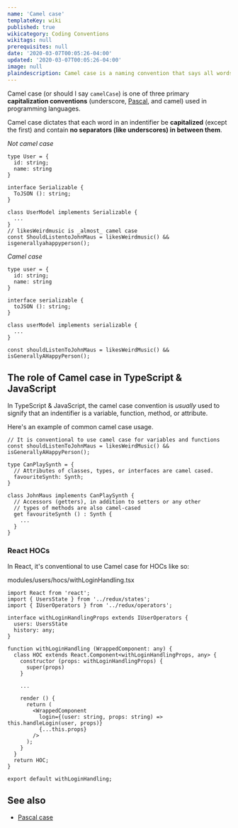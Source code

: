 ```yaml
---
name: 'Camel case'
templateKey: wiki
published: true
wikicategory: Coding Conventions
wikitags: null
prerequisites: null
date: '2020-03-07T00:05:26-04:00'
updated: '2020-03-07T00:05:26-04:00'
image: null
plaindescription: Camel case is a naming convention that says all words in an indentifier (except the first) must be capitalized.
---
```


Camel case (or should I say `camelCase`) is one of three primary **capitalization conventions** (underscore, [Pascal](/wiki/conventions/pascal-case/), and camel) used in programming languages.

Camel case dictates that each word in an indentifier be **capitalized** (except the first) and contain **no separators (like underscores) in between them**.

_Not camel case_

```typescript{1,6,7,10,14}
type User = { 
  id: string; 
  name: string
}

interface Serializable {
  ToJSON (): string;
}

class UserModel implements Serializable {
  ...
}
// likesWeirdmusic is _almost_ camel case
const ShouldListentoJohnMaus = likesWeirdmusic() && isgenerallyahappyperson();
```

_Camel case_

```typescript{1,6,7,10,14}
type user = { 
  id: string; 
  name: string
}

interface serializable {
  toJSON (): string;
}

class userModel implements serializable {
  ...
}

const shouldListenToJohnMaus = likesWeirdMusic() && isGenerallyAHappyPerson();
```

## The role of Camel case in TypeScript & JavaScript

In TypeScript & JavaScript, the camel case convention is _usually_ used to signify that an indentifier is a variable, function, method, or attribute.

Here's an example of common camel case usage.

```typescript{2,6,12}
// It is conventional to use camel case for variables and functions
const shouldListenToJohnMaus = likesWeirdMusic() && isGenerallyAHappyPerson();

type CanPlaySynth = {
  // Attributes of classes, types, or interfaces are camel cased.
  favouriteSynth: Synth;
}

class JohnMaus implements CanPlaySynth {
  // Accessors (getters), in addition to setters or any other
  // types of methods are also camel-cased
  get favouriteSynth () : Synth {
    ...
  }
}
```

### React HOCs

In React, it's conventional to use Camel case for HOCs like so:

<div class="filename">modules/users/hocs/withLoginHandling.tsx</div>

```typescript{5,10}
import React from 'react';
import { UsersState } from '../redux/states';
import { IUserOperators } from '../redux/operators';

interface withLoginHandlingProps extends IUserOperators {
  users: UsersState
  history: any;
}

function withLoginHandling (WrappedComponent: any) {
  class HOC extends React.Component<withLoginHandlingProps, any> {
    constructor (props: withLoginHandlingProps) {
      super(props)
    }

    ...

    render () {
      return (
        <WrappedComponent
          login={(user: string, props: string) => this.handleLogin(user, props)}
          {...this.props}
        />
      );
    }
  }
  return HOC;
}

export default withLoginHandling;
```

## See also

- [Pascal case](/wiki/conventions/pascal-case/)